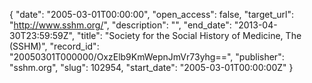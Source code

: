 {
  "date": "2005-03-01T00:00:00", 
  "open_access": false, 
  "target_url": "http://www.sshm.org/", 
  "description": "", 
  "end_date": "2013-04-30T23:59:59Z", 
  "title": "Society for the Social History of Medicine, The (SSHM)", 
  "record_id": "20050301T000000/OxzElb9KmWepnJmVr73yhg==", 
  "publisher": "sshm.org", 
  "slug": 102954, 
  "start_date": "2005-03-01T00:00:00Z"
}

